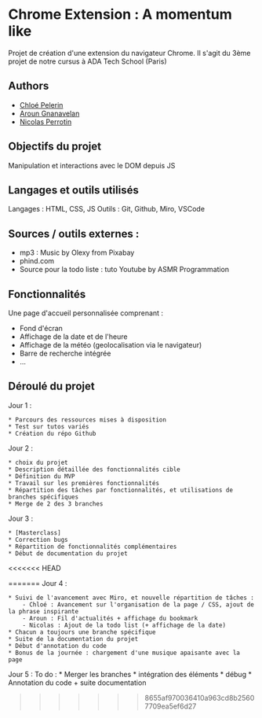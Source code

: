 
# Chrome Extension : A momentum like

Projet de création d'une extension du navigateur Chrome.
Il s'agit du 3ème projet de notre cursus à ADA Tech School (Paris)

## Authors

- [Chloé Pelerin](https://github.com/pchloe02)
- [Aroun Gnanavelan](https://github.com/Aroun77)
- [Nicolas Perrotin](https://github.com/nicotine189)

## Objectifs du projet

Manipulation et interactions avec le DOM depuis JS

## Langages et outils utilisés

Langages : HTML, CSS, JS
Outils : Git, Github, Miro, VSCode

## Sources / outils externes :
- mp3 : Music by Olexy from Pixabay
- phind.com
- Source pour la todo liste : tuto Youtube by ASMR Programmation

## Fonctionnalités
Une page d'accueil personnalisée comprenant :
- Fond d'écran
- Affichage de la date et de l'heure
- Affichage de la météo (geolocalisation via le navigateur)
- Barre de recherche intégrée
- ...


## Déroulé du projet

Jour 1 : 

    * Parcours des ressources mises à disposition
    * Test sur tutos variés
    * Création du répo Github
    
Jour 2 : 

    * choix du projet
    * Description détaillée des fonctionnalités cible
    * Définition du MVP
    * Travail sur les premières fonctionnalités
    * Répartition des tâches par fonctionnalités, et utilisations de branches spécifiques
    * Merge de 2 des 3 branches

Jour 3 :

    * [Masterclass]
    * Correction bugs
    * Répartition de fonctionnalités complémentaires
    * Début de documentation du projet

<<<<<<< HEAD


=======
Jour 4 :

    * Suivi de l'avancement avec Miro, et nouvelle répartition de tâches :
        - Chloé : Avancement sur l'organisation de la page / CSS, ajout de la phrase inspirante
        - Aroun : Fil d'actualités + affichage du bookmark
        - Nicolas : Ajout de la todo list (+ affichage de la date)
    * Chacun a toujours une branche spécifique
    * Suite de la documentation du projet
    * Début d'annotation du code
    * Bonus de la journée : chargement d'une musique apaisante avec la page

Jour 5 :
To do :
    * Merger les branches
    * intégration des éléments
    * débug
    * Annotation du code + suite documentation
>>>>>>> 8655af970036410a963cd8b25607709ea5ef6d27
